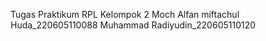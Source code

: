 Tugas Praktikum RPL
Kelompok 2
Moch Alfan miftachul Huda_220605110088
Muhammad Radiyudin_220605110120
